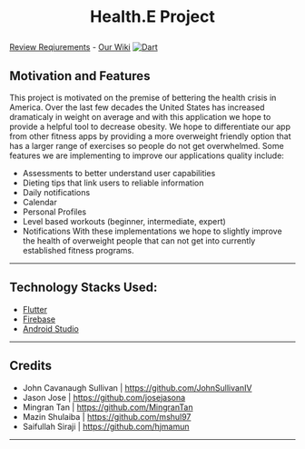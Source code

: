 # <p align="center">**Health.E Project**</p>
[Review Reqiurements](https://github.com/WSU-4110/health.e/issues) - [Our Wiki](https://github.com/WSU-4110/health.e/wiki) [![Dart](https://github.com/WSU-4110/health.e/actions/workflows/dart.yml/badge.svg)](https://github.com/WSU-4110/health.e/actions/workflows/dart.yml)

## Motivation and Features

This project is motivated on the premise of bettering the health crisis in America. Over the last few decades the United States has increased dramaticaly in weight on average and with this application we hope to provide a helpful tool to decrease obesity. We hope to differentiate our app from other fitness apps by providing a more overweight friendly option that has a larger range of exercises so people do not get overwhelmed. Some features we are implementing to improve our applications quality include: 
  - Assessments to better understand user capabilities
  - Dieting tips that link users to reliable information
  - Daily notifications 
  - Calendar
  - Personal Profiles
  - Level based workouts (beginner, intermediate, expert)
  - Notifications
With these implementations we hope to slightly improve the health of overweight people that can not get into currently established fitness programs. 

----------------------

## Technology Stacks Used:
* [Flutter](https://flutter.dev/)
* [Firebase](https://firebase.google.com/)
* [Android Studio](https://developer.android.com/)


----------------------

## Credits

* John Cavanaugh Sullivan | https://github.com/JohnSullivanIV
* Jason Jose | https://github.com/josejasona
* Mingran Tan | https://github.com/MingranTan
* Mazin Shulaiba | https://github.com/mshul97
* Saifullah Siraji | https://github.com/hjmamun

----------------------
